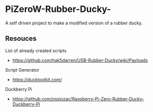 # PiZeroW-Rubber-Ducky-
A self driven project to make a modified version of a rubber ducky. 

## Resouces

List of already created scripts
- https://github.com/hak5darren/USB-Rubber-Ducky/wiki/Payloads

Script Generator
- https://ducktoolkit.com/

Duckberry Pi 
- https://github.com/ossiozac/Raspberry-Pi-Zero-Rubber-Ducky-Duckberry-Pi
